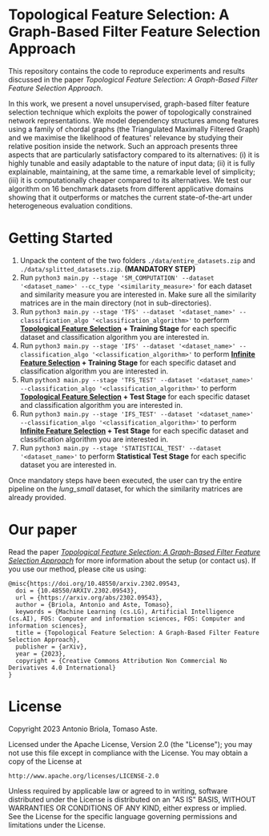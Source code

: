 # Topological Feature Selection: A Graph-Based Filter Feature Selection Approach

This repository contains the code to reproduce experiments and results discussed in the paper *Topological Feature Selection: A Graph-Based Filter Feature Selection Approach*. 

In this work, we present a novel unsupervised, graph-based filter feature selection technique which exploits the power of topologically constrained network representations. We model dependency structures among features using a family of chordal graphs (the Triangulated Maximally Filtered Graph) and we maximise the likelihood of features' relevance by studying their relative position inside the network. Such an approach presents three aspects that are particularly satisfactory compared to its alternatives: (i) it is highly tunable and easily adaptable to the nature of input data; (ii) it is fully explainable, maintaining, at the same time, a remarkable level of simplicity; (iii) it is computationally cheaper compared to its alternatives. We test our algorithm on 16 benchmark datasets from different applicative domains showing that it outperforms or matches the current state-of-the-art under heterogeneous evaluation conditions.

# Getting Started

1. Unpack the content of the two folders ```./data/entire_datasets.zip``` and ```./data/splitted_datasets.zip```. **(MANDATORY STEP)**
2. Run ```python3 main.py --stage 'SM_COMPUTATION' --dataset '<dataset_name>' --cc_type '<similarity_measure>'``` for each dataset and similarity measure you are interested in. Make sure all the similarity matrices are in the main directory (not in sub-directories).
3. Run ```python3 main.py --stage 'TFS' --dataset '<dataset_name>' --classification_algo '<classification_algorithm>'``` to perform **[Topological Feature Selection](https://arxiv.org/abs/2302.09543) + Training Stage** for each specific dataset and classification algorithm you are interested in.
4. Run ```python3 main.py --stage 'IFS' --dataset '<dataset_name>' --classification_algo '<classification_algorithm>'``` to perform **[Infinite Feature Selection](https://ieeexplore.ieee.org/iel7/34/4359286/09119168.pdf?casa_token=-I8btXZw0_8AAAAA:VU5GJmZ2V1Zty08uMdx2vi8aixWudPenTdxBcHKEQK2pmHBUpgXS3HjR9wEQJr5ZegzMTVKd) + Training Stage** for each specific dataset and classification algorithm you are interested in.
5. Run ```python3 main.py --stage 'TFS_TEST' --dataset '<dataset_name>' --classification_algo '<classification_algorithm>'``` to perform **[Topological Feature Selection](https://arxiv.org/abs/2302.09543) + Test Stage** for each specific dataset and classification algorithm you are interested in.
6. Run ```python3 main.py --stage 'IFS_TEST' --dataset '<dataset_name>' --classification_algo '<classification_algorithm>'``` to perform **[Infinite Feature Selection](https://ieeexplore.ieee.org/iel7/34/4359286/09119168.pdf?casa_token=-I8btXZw0_8AAAAA:VU5GJmZ2V1Zty08uMdx2vi8aixWudPenTdxBcHKEQK2pmHBUpgXS3HjR9wEQJr5ZegzMTVKd) + Test Stage** for each specific dataset and classification algorithm you are interested in.
7. Run ```python3 main.py --stage 'STATISTICAL_TEST' --dataset '<dataset_name>'``` to perform **Statistical Test Stage** for each specific dataset you are interested in.

Once mandatory steps have been executed, the user can try the entire pipeline on the *lung_small* dataset, for which the similarity matrices are already provided.

# Our paper

Read the paper *[Topological Feature Selection: A Graph-Based Filter Feature Selection Approach](https://arxiv.org/abs/2302.09543)* for more information about the setup (or contact us). If you use our method, please cite us using:

```
@misc{https://doi.org/10.48550/arxiv.2302.09543,
  doi = {10.48550/ARXIV.2302.09543},
  url = {https://arxiv.org/abs/2302.09543},
  author = {Briola, Antonio and Aste, Tomaso},
  keywords = {Machine Learning (cs.LG), Artificial Intelligence (cs.AI), FOS: Computer and information sciences, FOS: Computer and information sciences},
  title = {Topological Feature Selection: A Graph-Based Filter Feature Selection Approach},
  publisher = {arXiv},
  year = {2023},
  copyright = {Creative Commons Attribution Non Commercial No Derivatives 4.0 International}
}

```

# License

Copyright 2023 Antonio Briola, Tomaso Aste.

Licensed under the Apache License, Version 2.0 (the "License"); you may not use this file except in compliance with the License. You may obtain a copy of the License at

```http://www.apache.org/licenses/LICENSE-2.0```

Unless required by applicable law or agreed to in writing, software distributed under the License is distributed on an "AS IS" BASIS, WITHOUT WARRANTIES OR CONDITIONS OF ANY KIND, either express or implied. See the License for the specific language governing permissions and limitations under the License.
